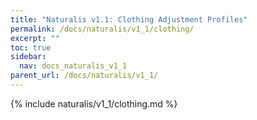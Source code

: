 ```yaml
---
title: "Naturalis v1.1: Clothing Adjustment Profiles"
permalink: /docs/naturalis/v1_1/clothing/
excerpt: ""
toc: true
sidebar:
  nav: docs_naturalis_v1_1
parent_url: /docs/naturalis/v1_1/
---
```


{% include naturalis/v1_1/clothing.md %}
